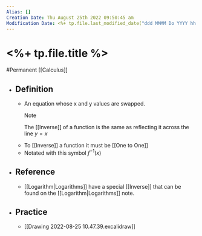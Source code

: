 ```yaml
---
Alias: []
Creation Date: Thu August 25th 2022 09:50:45 am 
Modification Date: <%+ tp.file.last_modified_date("ddd MMMM Do YYYY hh:mm:ss a") %>
---
```

# <%+ tp.file.title %>
#Permanent [[Calculus]]

- ## Definition
	- An equation whose x and y values are swapped.
	  > [!Note]
	  > The [[Inverse]] of a function is the same as reflecting it across the line $y=x$
	- To [[Inverse]] a function it must be [[One to One]]
	- Notated with this symbol $f^{-1}(x)$
- ## Reference
	- [[Logarithm|Logarithms]] have a special [[Inverse]] that can be found on the [[Logarithm|Logarithms]] note.
- ## Practice
	- [[Drawing 2022-08-25 10.47.39.excalidraw]]
